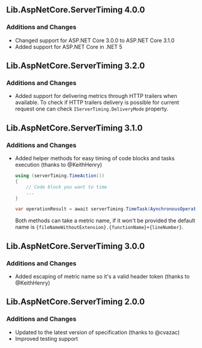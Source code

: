 ## Lib.AspNetCore.ServerTiming 4.0.0
### Additions and Changes
- Changed support for ASP.NET Core 3.0.0 to ASP.NET Core 3.1.0
- Added support for ASP.NET Core in .NET 5

## Lib.AspNetCore.ServerTiming 3.2.0
### Additions and Changes
- Added support for delivering metrics through HTTP trailers when available. To check if HTTP trailers delivery is possible for current request one can check `IServerTiming.DeliveryMode` property.

## Lib.AspNetCore.ServerTiming 3.1.0
### Additions and Changes
- Added helper methods for easy timing of code blocks and tasks execution (thanks to @KeithHenry)

   ```cs
   using (serverTiming.TimeAction())
   {
       // Code block you want to time
       ...
   }
   ```

   ```cs
   var operationResult = await serverTiming.TimeTask(AynchronousOperationYouWantToTime());
   ```

   Both methods can take a metric name, if it won't be provided the default name is `{fileNameWithoutExtension}.{functionName}+{lineNumber}`.

## Lib.AspNetCore.ServerTiming 3.0.0
### Additions and Changes
- Added escaping of metric name so it's a valid header token (thanks to @KeithHenry)

## Lib.AspNetCore.ServerTiming 2.0.0
### Additions and Changes
- Updated to the latest version of specification (thanks to @cvazac)
- Improved testing support
